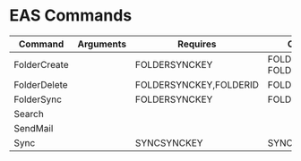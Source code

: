 # EAS Commands

| Command      | Arguments | Requires               | Captures                | Note |
| ------------ | --------- | ---------------------- | ----------------------- | ---- |
| FolderCreate |           | FOLDERSYNCKEY          | FOLDERSYNCKEY, FOLDERID |      |
| FolderDelete |           | FOLDERSYNCKEY,FOLDERID | FOLDERSYNCKEY           |      |
| FolderSync   |           | FOLDERSYNCKEY          | FOLDERSYNCKEY           |      |
| Search       |           |                        |                         |      |
| SendMail     |           |                        |                         |      |
| Sync         |           | SYNCSYNCKEY            | SYNCSYNCKEY             |      |
